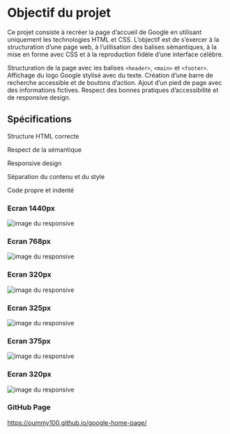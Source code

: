 # Objectif du projet

Ce projet consiste à recréer la page d’accueil de Google en utilisant uniquement les technologies HTML et CSS. L’objectif est de s’exercer à la structuration d’une page web, à l’utilisation des balises sémantiques, à la mise en forme avec CSS et à la reproduction fidèle d’une interface célèbre.

Structuration de la page avec les balises ```<header>```, ```<main>``` et ```<footer>```.
Affichage du logo Google stylisé avec du texte.
Création d’une barre de recherche accessible et de boutons d’action.
Ajout d’un pied de page avec des informations fictives.
Respect des bonnes pratiques d’accessibilité et de responsive design.



## Spécifications

Structure HTML correcte

 Respect de la sémantique

 Responsive design

 Séparation du contenu et du style

 Code propre et indenté

 ### Ecran 1440px

 ![image du responsive](image1.png)

### Ecran 768px

 ![image du responsive](image2.png)

### Ecran 320px

 ![image du responsive](image3.png)

### Ecran 325px

 ![image du responsive](image4.png)

### Ecran 375px

 ![image du responsive](image5.png)

### Ecran 320px

 ![image du responsive](image6.png)

### GitHub Page

https://oummy100.github.io/google-home-page/